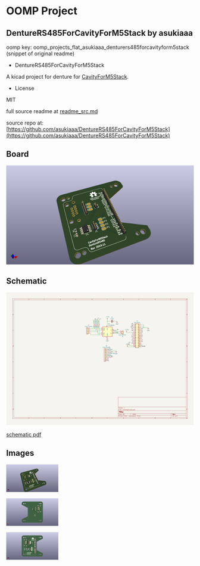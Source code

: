 # OOMP Project  
## DentureRS485ForCavityForM5Stack  by asukiaaa  
  
oomp key: oomp_projects_flat_asukiaaa_denturers485forcavityform5stack  
(snippet of original readme)  
  
- DentureRS485ForCavityForM5Stack  
  
A kicad project for denture for [CavityForM5Stack](https://github.com/asukiaaa/CavityForM5Stack).  
  
- License  
  
MIT  
  
  full source readme at [readme_src.md](readme_src.md)  
  
source repo at: [https://github.com/asukiaaa/DentureRS485ForCavityForM5Stack](https://github.com/asukiaaa/DentureRS485ForCavityForM5Stack)  
## Board  
  
[![working_3d.png](working_3d_600.png)](working_3d.png)  
## Schematic  
  
[![working_schematic.png](working_schematic_600.png)](working_schematic.png)  
  
[schematic pdf](working_schematic.pdf)  
## Images  
  
[![working_3d.png](working_3d_140.png)](working_3d.png)  
  
[![working_3d_back.png](working_3d_back_140.png)](working_3d_back.png)  
  
[![working_3d_front.png](working_3d_front_140.png)](working_3d_front.png)  
